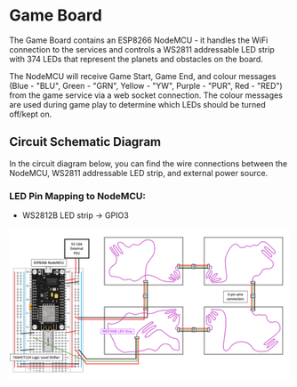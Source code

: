 # Game Board

The Game Board contains an ESP8266 NodeMCU - it handles the WiFi connection to the services and controls a WS2811 addressable LED strip with 374 LEDs that represent the planets and obstacles on the board.

The NodeMCU will receive Game Start, Game End, and colour messages (Blue - "BLU", Green - "GRN", Yellow - "YW", Purple - "PUR", Red - "RED") from the game service via a web socket connection. The colour messages are used during game play to determine which LEDs should be turned off/kept on.

## Circuit Schematic Diagram

In the circuit diagram below, you can find the wire connections between the NodeMCU, WS2811 addressable LED strip, and external power source.

### LED Pin Mapping to NodeMCU:
- WS2812B LED strip -> GPIO3

![Game Board Circuit Schematic Diagram](../../../../assets/GameBoard_Circuit_Schematic.png)
